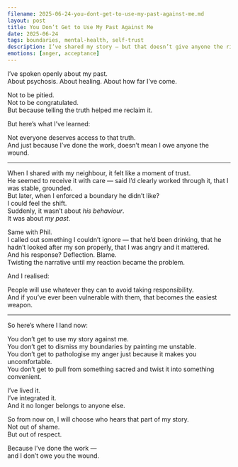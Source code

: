 ```yaml
---
filename: 2025-06-24-you-dont-get-to-use-my-past-against-me.md
layout: post
title: You Don’t Get to Use My Past Against Me
date: 2025-06-24
tags: boundaries, mental-health, self-trust
description: I’ve shared my story — but that doesn’t give anyone the right to twist it, use it, or explain away their own behaviour with it.
emotions: [anger, acceptance]
---
```


I’ve spoken openly about my past.  
About psychosis. About healing. About how far I’ve come.

Not to be pitied.  
Not to be congratulated.  
But because telling the truth helped me reclaim it.

But here’s what I’ve learned:

Not everyone deserves access to that truth.  
And just because I’ve done the work, doesn’t mean I owe anyone the wound.

---

When I shared with my neighbour, it felt like a moment of trust.  
He seemed to receive it with care — said I’d clearly worked through it, that I was stable, grounded.  
But later, when I enforced a boundary he didn’t like?  
I could feel the shift.  
Suddenly, it wasn’t about *his behaviour*.  
It was about *my past*.

Same with Phil.  
I called out something I couldn’t ignore — that he’d been drinking, that he hadn’t looked after my son properly, that I was angry and it mattered.  
And his response? Deflection. Blame.  
Twisting the narrative until my reaction became the problem.

And I realised:

People will use whatever they can to avoid taking responsibility.  
And if you’ve ever been vulnerable with them, that becomes the easiest weapon.

---

So here’s where I land now:

You don’t get to use my story against me.  
You don’t get to dismiss my boundaries by painting me unstable.  
You don’t get to pathologise my anger just because it makes you uncomfortable.  
You don’t get to pull from something sacred and twist it into something convenient.

I’ve lived it.  
I’ve integrated it.  
And it no longer belongs to anyone else.

So from now on, I will choose who hears that part of my story.  
Not out of shame.  
But out of respect.

Because I’ve done the work —  
and I don’t owe you the wound.
